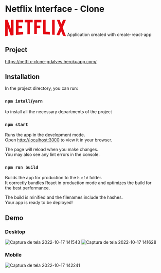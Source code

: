 # Netflix Interface - Clone

<img src="public/favicon.png" width="200">
Application created with create-react-app

## Project
https://netflix-clone-gdalves.herokuapp.com/

## Installation

In the project directory, you can run:

### `npm intall`/`yarn`

to install all the necessary departments of the project

### `npm start`

Runs the app in the development mode.\
Open [http://localhost:3000](http://localhost:3000) to view it in your browser.

The page will reload when you make changes.\
You may also see any lint errors in the console.

### `npm run build`

Builds the app for production to the `build` folder.\
It correctly bundles React in production mode and optimizes the build for the best performance.

The build is minified and the filenames include the hashes.\
Your app is ready to be deployed!

## Demo

### Desktop
![Captura de tela 2022-10-17 141543](https://user-images.githubusercontent.com/45016362/196241358-27518910-2786-4c58-8d28-53d91efb2262.png)
![Captura de tela 2022-10-17 141628](https://user-images.githubusercontent.com/45016362/196241539-495b79e6-9863-4924-9c81-598bd3b7f493.png)

### Mobile
![Captura de tela 2022-10-17 142241](https://user-images.githubusercontent.com/45016362/196242562-45170d00-5de0-4e1e-a6ba-a2e7d2e01ab2.png)
